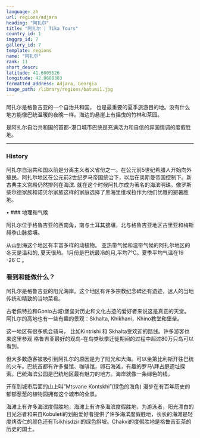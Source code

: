 ```yaml
---
language: zh
url: regions/adjara
heading: "阿扎尔"
title: "阿扎尔 | Tika Tours"
country_id: 1
imggrp_id: 7
gallery_id: 7
template: regions
name: "阿扎尔"
rank: 11
short_descr: 
latitude: 41.6005626
longitude: 42.0688383
formatted_address: Adjara, Georgia
image_path: /library/regions/batumi1.jpg
---
```

<div class="row content-row"><!-- 1203 (1)-->

</div>

<div class="row content-row"><!-- 1204 (2)-->
<div class="col-xs-12 col-sm-6 col-md-6"><!-- 1599 -->

阿扎尔是格鲁吉亚的一个自治共和国， 也是最重要的夏季旅游目的地。没有什么地方能像巴统温暖的夜晚一样。海边的悬崖上有摇曳的竹林和茶园。

</div>

<div class="col-xs-12 col-sm-6 col-md-6"><!-- 1600 -->

是阿扎尔自治共和国的首都-港口城市巴统是充满活力和自信的异国情调的度假胜地。

</div>

</div>

<div class="row content-row"><!-- 1205 (3)-->
<div class="col-xs-12"><!-- 1601 -->

* * *

</div>

</div>

<div class="row content-row"><!-- 1206 (4)-->
<div class="col-xs-12 col-sm-6 col-md-6"><!-- 1602 -->

### History


阿扎尔自治共和国以前是分离主义者义省份之一。在公元前5世纪希腊人开始向外殖民。阿扎尔地区在公元前2世纪罗马帝国统治下，以后在奥斯曼帝国控制下。新古典主义宫殿仍然排列在海滨. 就在这个时候阿扎尔成为著名的海滨明珠。像罗斯柴尔德家族和诺贝尔家族这样的家庭选择了黑海里维埃拉作为他们优雅的避暑胜地。

• ### 地理和气候



阿扎尔位于格鲁吉亚的西南角，南与土耳其接壤，北与格鲁吉亚地区古里亚和梅斯赫季山脉接壤。

从山到海这个地区有丰富多样的动植物。
亚热带气候和温带气候的阿扎尔地区的冬天是温和的, 夏天很热。1月份是巴统最冷的月,平均7°C。夏季平均气温在19 -26`C 。  

</div>

<div class="col-xs-12 col-sm-6 col-md-6"><!-- 1603 -->

### 看到和能做什么？


阿扎尔是格鲁吉亚的阳光海岸。这个地区有许多宗教纪念碑还有遗迹，迷人的当地传统和精致的当地菜肴。

古老佩特拉和Gonio古城\堡垒对历史和文化古迹的爱好者来说这是真正的天堂。阿扎尔的高地也有一些有趣的景观：Skhalta, Khikhani，Khino教堂和堡垒。

这一地区有很多机会骑马， 比如Kintrishi 和 Skhalta受欢迎的路线。许多游客也来这里参观
格鲁吉亚最好的观鸟-在鸟类秋季迁徙期间的过程中超过80万只鸟可以看到。

但大多数游客被吸引到阿扎尔的原因是为了阳光和大海。可以坐第比利斯开往巴统的火车。巴统首都有许多餐馆、咖啡馆，卵石海滩，有趣的罗马\拜占庭遗址探索。巴统海滨公园是巴统地区最有魅力的地方。海岸就像一条绿色的线。

开车到城市后面的山上叫”Mtsvane Kontskhi”(绿色的海角) 漫步在有百年历史的郁郁葱葱的植物园拥有这个城市的全景。

海滩上有许多海滨度假胜地，海滩上有许多海滨度假胜地，为游泳者，阳光漂白的日光浴者和来自Kobuleti的划船爱好者提供了许多海滨度假胜地，长长的海滩是轻度烤杏仁的颜色还有Tsikhisdziri的绿色斜坡。Chakvi的度假胜地是格鲁吉亚茶的历史的国土。

</div>

</div>


